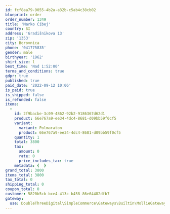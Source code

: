 ```yaml
---
id: fcf8aa79-9055-4b2a-a32b-c5ab4c38cb02
blueprint: order
order_number: 1349
title: 'Marko Čibej'
country: SI
address: 'Gradišnikova 13'
zip: '1353'
city: Borovnica
phone: '041775835'
gender: male
birthyear: '1962'
shirt_size: l
best_time: 'Nad 1:52:00'
terms_and_conditions: true
gdpr: true
published: true
paid_date: '2022-09-12 10:06'
is_paid: true
is_shipped: false
is_refunded: false
items:
  -
    id: 2f9bacbe-3c09-4862-92b2-9186367d62d1
    product: 66e767a9-ee34-4dc4-8681-d09bb59f0cf5
    variant:
      variant: Polmaraton
      product: 66e767a9-ee34-4dc4-8681-d09bb59f0cf5
    quantity: 1
    total: 3800
    tax:
      amount: 0
      rate: 0
      price_includes_tax: true
    metadata: {  }
grand_total: 3800
items_total: 3800
tax_total: 0
shipping_total: 0
coupon_total: 0
customer: 5820b5cb-bce4-413c-b458-86e64482dfb7
gateway:
  use: DoubleThreeDigital\SimpleCommerce\Gateways\Builtin\MollieGateway
---
```

